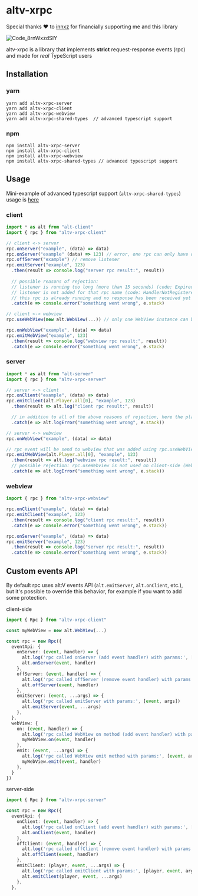 # altv-xrpc

Special thanks ❤️ to [innxz](https://github.com/innxz) for financially supporting me and this library

![Code_8rnWxzdSIY](https://user-images.githubusercontent.com/54737754/208540996-e7862b93-2b85-4d4d-9217-a68924d0b50d.gif)

altv-xrpc is a library that implements **strict** request-response events (rpc) and made for *real* TypeScript users

## Installation

### yarn

```
yarn add altv-xrpc-server
yarn add altv-xrpc-client
yarn add altv-xrpc-webview
yarn add altv-xrpc-shared-types  // advanced typescript support
```

### npm

```
npm install altv-xrpc-server
npm install altv-xrpc-client
npm install altv-xrpc-webview
npm install altv-xrpc-shared-types // advanced typescript support
```

## Usage

Mini-example of advanced typescript support (`altv-xrpc-shared-types`) usage is [here](/example)

### client
```ts
import * as alt from "alt-client"
import { rpc } from "altv-xrpc-client"

// client <-> server
rpc.onServer("example", (data) => data)
rpc.onServer("example" (data) => 123) // error, one rpc can only have one listener
rpc.offServer("example") // remove listener
rpc.emitServer("example", 123)
  .then(result => console.log("server rpc result:", result))
  
  // possible reasons of rejection:
  // listener is running too long (more than 15 seconds) (code: Expired)
  // listener is not added for that rpc name (code: HandlerNotRegistered)
  // this rpc is already running and no response has been received yet (code: AlreadyPending)
  .catch(e => console.error("something went wrong", e.stack)

// client <-> webview
rpc.useWebView(new alt.WebView(...)) // only one WebView instance can be used

rpc.onWebView("example", (data) => data)
rpc.emitWebView("example", 123)
  .then(result => console.log("webview rpc result:", result))
  .catch(e => console.error("something went wrong", e.stack)
```

### server
```ts
import * as alt from "alt-server"
import { rpc } from "altv-xrpc-server"

// server <-> client
rpc.onClient("example", (data) => data)
rpc.emitClient(alt.Player.all[0], "example", 123)
  .then(result => alt.log("client rpc result:", result))

  // in addition to all of the above reasons of rejection, here the player can disconnect (code: PlayerDisconnected)
  .catch(e => alt.logError("something went wrong", e.stack))

// server <-> webview
rpc.onWebView("example", (data) => data)

// rpc event will be send to webview that was added using rpc.useWebView on client-side
rpc.emitWebView(alt.Player.all[0], "example", 123)
  .then(result => alt.log("webview rpc result:", result))
  // possible rejection: rpc.useWebview is not used on client-side (WebViewNotAdded)
  .catch(e => alt.logError("something went wrong", e.stack))
```

### webview
```ts
import { rpc } from "altv-xrpc-webview"

rpc.onClient("example", (data) => data)
rpc.emitClient("example", 123)
  .then(result => console.log("client rpc result:", result))
  .catch(e => console.error("something went wrong", e.stack))

rpc.onServer("example", (data) => data)
rpc.emitServer("example", 123)
  .then(result => console.log("server rpc result:", result))
  .catch(e => console.error("something went wrong", e.stack))
```


## Custom events API

By default rpc uses alt:V events API (`alt.emitServer`, `alt.onClient`, etc.), but it's possible to override this behavior, for example if you want to add some protection.

client-side
```ts
import { Rpc } from "altv-xrpc-client"

const myWebView = new alt.WebView(...)

const rpc = new Rpc({
  eventApi: {
    onServer: (event, handler) => {
      alt.log('rpc called onServer (add event handler) with params:', [event, handler])
      alt.onServer(event, handler)
    },
    offServer: (event, handler) => {
      alt.log('rpc called offServer (remove event handler) with params:', [event, handler])
      alt.offServer(event, handler)
    },
    emitServer: (event, ...args) => {
      alt.log('rpc called emitServer with params:', [event, args])
      alt.emitServer(event, ...args)
    },
  },
  webView: {
    on: (event, handler) => {
      alt.log('rpc called WebView on method (add event handler) with params:', [event, handler])
      myWebView.on(event, handler)
    },
    emit: (event, ...args) => {
      alt.log('rpc called WebView emit method with params:', [event, args])
      myWebView.emit(event, handler)
    },
  }
})
```

server-side
```ts
import { Rpc } from "altv-xrpc-server"

const rpc = new Rpc({
  eventApi: {
    onClient: (event, handler) => {
      alt.log('rpc called onClient (add event handler) with params:', [event, handler])
      alt.onClient(event, handler)
    },
    offClient: (event, handler) => {
      alt.log('rpc called offClient (remove event handler) with params:', [event, handler])
      alt.offClient(event, handler)
    },
    emitClient: (player, event, ...args) => {
      alt.log('rpc called emitClient with params:', [player, event, args])
      alt.emitClient(player, event, ...args)
    },
  },
```
